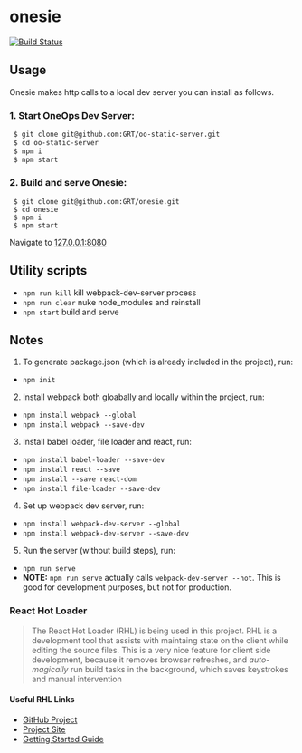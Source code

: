 # onesie
[![Build Status](http://ec2-54-157-241-76.compute-1.amazonaws.com:8080/buildStatus/icon?job=onesie-build-deploy)](http://ec2-54-157-241-76.compute-1.amazonaws.com:8080/job/onesie-build-deploy)

## Usage

Onesie makes http calls to a local dev server you can install as follows.

### 1. Start OneOps Dev Server:
```sh
 $ git clone git@github.com:GRT/oo-static-server.git
 $ cd oo-static-server
 $ npm i
 $ npm start
```
### 2. Build and serve Onesie:

```
 $ git clone git@github.com:GRT/onesie.git
 $ cd onesie
 $ npm i
 $ npm start
```
Navigate to [127.0.0.1:8080](http://127.0.0.1:8080/)

## Utility scripts
 - `npm run kill` kill webpack-dev-server process
 - `npm run clear` nuke node_modules and reinstall
 - `npm start` build and serve

## Notes
1. To generate package.json (which is already included in the project), run:
  - `npm init`


2. Install webpack both gloabally and locally within the project, run:
  - `npm install webpack --global`
  - `npm install webpack --save-dev`


3. Install babel loader, file loader and react, run:
  - `npm install babel-loader --save-dev`
  - `npm install react --save`
  - `npm install --save react-dom`
  - `npm install file-loader --save-dev`


4. Set up webpack dev server, run:
  - `npm install webpack-dev-server --global`
  - `npm install webpack-dev-server --save-dev`


5. Run the server (without build steps), run:
  - `npm run serve`
  - **NOTE:** `npm run serve` actually calls `webpack-dev-server --hot`. This is good for development purposes, but not for production.




### React Hot Loader

  > The React Hot Loader (RHL) is being used in this project. 
  >  RHL is a development tool that assists with maintaing state on the client while editing the source files. 
  > This is a very nice feature for client side development, because it removes browser refreshes, and *auto-magically* run build tasks in the background, which saves keystrokes and manual intervention
  
#### Useful RHL Links
  - [GitHub Project](https://github.com/gaearon/react-hot-loader)
  - [Project Site](http://gaearon.github.io/react-hot-loader/)
  - [Getting Started Guide](http://gaearon.github.io/react-hot-loader/getstarted/)
